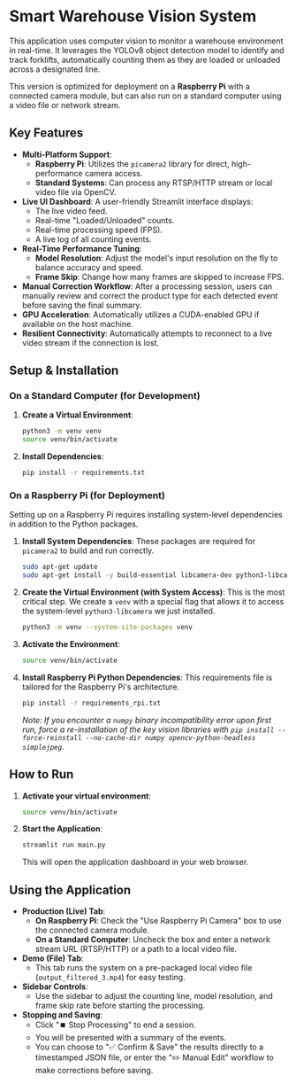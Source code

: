 # Smart Warehouse Vision System

This application uses computer vision to monitor a warehouse environment in real-time. It leverages the YOLOv8 object detection model to identify and track forklifts, automatically counting them as they are loaded or unloaded across a designated line.

This version is optimized for deployment on a **Raspberry Pi** with a connected camera module, but can also run on a standard computer using a video file or network stream.

## Key Features

- **Multi-Platform Support**:
    - **Raspberry Pi**: Utilizes the `picamera2` library for direct, high-performance camera access.
    - **Standard Systems**: Can process any RTSP/HTTP stream or local video file via OpenCV.
- **Live UI Dashboard**: A user-friendly Streamlit interface displays:
    - The live video feed.
    - Real-time "Loaded/Unloaded" counts.
    - Real-time processing speed (FPS).
    - A live log of all counting events.
- **Real-Time Performance Tuning**:
    - **Model Resolution**: Adjust the model's input resolution on the fly to balance accuracy and speed.
    - **Frame Skip**: Change how many frames are skipped to increase FPS.
- **Manual Correction Workflow**: After a processing session, users can manually review and correct the product type for each detected event before saving the final summary.
- **GPU Acceleration**: Automatically utilizes a CUDA-enabled GPU if available on the host machine.
- **Resilient Connectivity**: Automatically attempts to reconnect to a live video stream if the connection is lost.

## Setup & Installation

### On a Standard Computer (for Development)

1.  **Create a Virtual Environment**:
    ```bash
    python3 -m venv venv
    source venv/bin/activate
    ```

2.  **Install Dependencies**:
    ```bash
    pip install -r requirements.txt
    ```

### On a Raspberry Pi (for Deployment)

Setting up on a Raspberry Pi requires installing system-level dependencies in addition to the Python packages.

1.  **Install System Dependencies**:
    These packages are required for `picamera2` to build and run correctly.
    ```bash
    sudo apt-get update
    sudo apt-get install -y build-essential libcamera-dev python3-libcamera
    ```

2.  **Create the Virtual Environment (with System Access)**:
    This is the most critical step. We create a `venv` with a special flag that allows it to access the system-level `python3-libcamera` we just installed.
    ```bash
    python3 -m venv --system-site-packages venv
    ```

3.  **Activate the Environment**:
    ```bash
    source venv/bin/activate
    ```

4.  **Install Raspberry Pi Python Dependencies**:
    This requirements file is tailored for the Raspberry Pi's architecture.
    ```bash
    pip install -r requirements_rpi.txt
    ```
    *Note: If you encounter a `numpy` binary incompatibility error upon first run, force a re-installation of the key vision libraries with `pip install --force-reinstall --no-cache-dir numpy opencv-python-headless simplejpeg`.*

## How to Run

1.  **Activate your virtual environment**:
    ```bash
    source venv/bin/activate
    ```

2.  **Start the Application**:
    ```bash
    streamlit run main.py
    ```
    This will open the application dashboard in your web browser.

## Using the Application

- **Production (Live) Tab**:
    - **On Raspberry Pi**: Check the "Use Raspberry Pi Camera" box to use the connected camera module.
    - **On a Standard Computer**: Uncheck the box and enter a network stream URL (RTSP/HTTP) or a path to a local video file.
- **Demo (File) Tab**:
    - This tab runs the system on a pre-packaged local video file (`output_filtered_3.mp4`) for easy testing.
- **Sidebar Controls**:
    - Use the sidebar to adjust the counting line, model resolution, and frame skip rate before starting the processing.
- **Stopping and Saving**:
    - Click "⏹️ Stop Processing" to end a session.
    - You will be presented with a summary of the events.
    - You can choose to "✅ Confirm & Save" the results directly to a timestamped JSON file, or enter the "✏️ Manual Edit" workflow to make corrections before saving.

